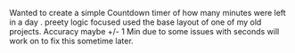 Wanted to create a simple Countdown timer of how many minutes were left in a day . preety logic focused used the base layout of one of my old projects.
Accuracy maybe +/- 1 Min due to some issues with seconds will work on to fix this sometime later.
